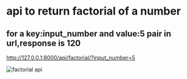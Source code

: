 # api to return factorial of a number

## for a key:input_number and value:5 pair in url,response is 120
   http://127.0.0.1:8000/api/factorial/?input_number=5

![factorial api](https://user-images.githubusercontent.com/81779330/149632560-6e39302c-6763-4bb8-b466-9b9212fa41e6.jpg)
